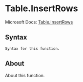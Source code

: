 ---
---

# Table.InsertRows

Microsoft Docs: [Table.InsertRows](https://docs.microsoft.com/en-us/powerquery-m/table-insertrows)

## Syntax

```
Syntax for this function.
```

## About

About this function.

